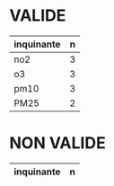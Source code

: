 
# VALIDE

|inquinante |  n|
|:----------|--:|
|no2        |  3|
|o3         |  3|
|pm10       |  3|
|PM25       |  2|

# NON VALIDE

|inquinante |  n|
|:----------|--:|
